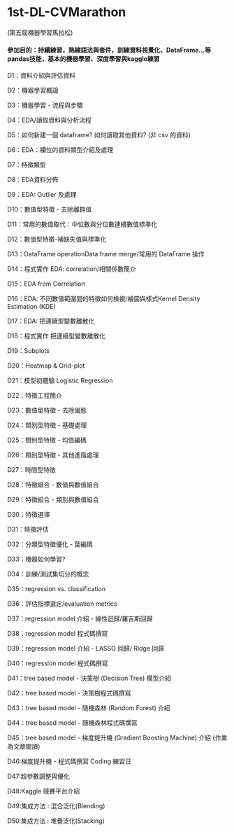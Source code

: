 # 1st-DL-CVMarathon

(第五屆機器學習馬拉松)

#### 參加目的：持續練習，熟練語法與套件，訓練資料視覺化、DataFrame...等pandas技能，基本的機器學習、深度學習與kaggle練習

D1：資料介紹與評估資料

D2：機器學習概論

D3：機器學習 - 流程與步驟

D4：EDA/讀取資料與分析流程

D5：如何新建一個 dataframe? 如何讀取其他資料? (非 csv 的資料)

D6：EDA：欄位的資料類型介紹及處理

D7：特徵類型

D8：EDA資料分佈

D9：EDA: Outlier 及處理

D10：數值型特徵 - 去除離群值

D11：常用的數值取代：中位數與分位數連續數值標準化

D12：數值型特徵-補缺失值與標準化

D13：DataFrame operationData frame merge/常用的 DataFrame 操作

D14：程式實作 EDA: correlation/相關係數簡介

D15：EDA from Correlation

D16：EDA: 不同數值範圍間的特徵如何檢視/繪圖與樣式Kernel Density Estimation (KDE)

D17：EDA: 把連續型變數離散化

D18：程式實作 把連續型變數離散化

D19：Subplots

D20：Heatmap & Grid-plot

D21：模型初體驗 Logistic Regression

D22：特徵工程簡介

D23：數值型特徵 - 去除偏態

D24：類別型特徵 - 基礎處理

D25：類別型特徵 - 均值編碼

D26：類別型特徵 - 其他進階處理

D27：時間型特徵

D28：特徵組合 - 數值與數值組合

D29：特徵組合 - 類別與數值組合

D30：特徵選擇

D31：特徵評估

D32：分類型特徵優化 - 葉編碼

D33：機器如何學習?

D34：訓練/測試集切分的概念

D35：regression vs. classification

D36：評估指標選定/evaluation metrics

D37：regression model 介紹 - 線性迴歸/羅吉斯回歸

D38：regression model 程式碼撰寫

D39：regression model 介紹 - LASSO 回歸/ Ridge 回歸

D40：regression model 程式碼撰寫

D41：tree based model - 決策樹 (Decision Tree) 模型介紹

D42：tree based model - 決策樹程式碼撰寫

D43：tree based model - 隨機森林 (Random Forest) 介紹

D44：tree based model - 隨機森林程式碼撰寫

D45：tree based model - 梯度提升機 (Gradient Boosting Machine) 介紹
(作業為文章閱讀)

D46:梯度提升機 - 程式碼撰寫 Coding 練習日

D47:超參數調整與優化

D48:Kaggle 競賽平台介紹

D49:集成方法 : 混合泛化(Blending)

D50:集成方法 : 堆疊泛化(Stacking)
